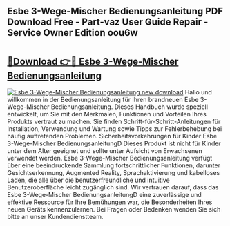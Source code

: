 ## Esbe 3-Wege-Mischer Bedienungsanleitung PDF Download Free - Part-vaz User Guide Repair - Service Owner Edition oou6w

# <h2><a href="http://df3v67j.blite.top/?on=Esbe+3-Wege-Mischer+Bedienungsanleitung">🔗Download 👉🔴 Esbe 3-Wege-Mischer Bedienungsanleitung</a></h2>

[![Esbe 3-Wege-Mischer Bedienungsanleitung new download](https://i.imgur.com/lujVjoI.png)](http://df3v67j.blite.top/?on=Esbe+3-Wege-Mischer+Bedienungsanleitung)
Hallo und willkommen in der Bedienungsanleitung für Ihren brandneuen Esbe 3-Wege-Mischer Bedienungsanleitung. Dieses Handbuch wurde speziell entwickelt, um Sie mit den Merkmalen, Funktionen und Vorteilen Ihres Produkts vertraut zu machen. Sie finden Schritt-für-Schritt-Anleitungen für Installation, Verwendung und Wartung sowie Tipps zur Fehlerbehebung bei häufig auftretenden Problemen. Sicherheitsvorkehrungen für Kinder Esbe 3-Wege-Mischer BedienungsanleitungD Dieses Produkt ist nicht für Kinder unter dem Alter geeignet und sollte unter Aufsicht von Erwachsenen verwendet werden. Esbe 3-Wege-Mischer Bedienungsanleitung verfügt über eine beeindruckende Sammlung fortschrittlicher Funktionen, darunter Gesichtserkennung, Augmented Reality, Sprachaktivierung und kabelloses Laden, die alle über die benutzerfreundliche und intuitive Benutzeroberfläche leicht zugänglich sind. Wir vertrauen darauf, dass das Esbe 3-Wege-Mischer BedienungsanleitungD eine zuverlässige und effektive Ressource für Ihre Bemühungen war, die Besonderheiten Ihres neuen Geräts kennenzulernen. Bei Fragen oder Bedenken wenden Sie sich bitte an unser Kundendienstteam.
